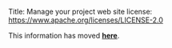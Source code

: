 Title: Manage your project web site
license: https://www.apache.org/licenses/LICENSE-2.0

<script type="text/javascript">
location.href = location.href.replace(/^https?:\/\/[^\/]+\/dev\//, 'https://infra.apache.org/');
</script>


This information has moved [**here**][1].


  [1]: https://infra.apache.org/project-site.html
